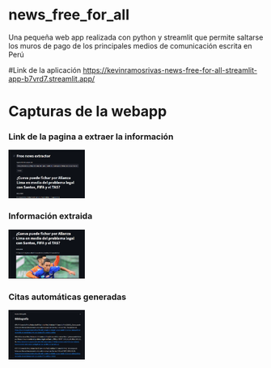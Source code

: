 # news_free_for_all
Una pequeña web app realizada con python y streamlit que permite saltarse los muros de pago de los principales medios de comunicación escrita en Perú

#Link de la aplicación
https://kevinramosrivas-news-free-for-all-streamlit-app-b7vrd7.streamlit.app/

# Capturas de la webapp

<div style="margin: 0 auto;">
  
  ### Link de la pagina a extraer la información
  <img src="img0.png"  style="width: 30%; height: auto">

  ### Información extraida
  <img src="img1.png" style="width: 30%; height: auto">

  ### Citas automáticas generadas
  <img src="img2.png" style="width: 30%; height: auto">
  
  
</div>

